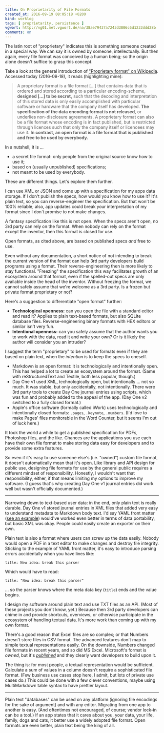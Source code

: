 ```yaml
---
title: On Proprietarity of File Formats
created_at: 2016-09-19 08:05:18 +0200
kind: worklog
tags: [ proprietarity, persistence ]
vgwort: http://vg01.met.vgwort.de/na/38ae79437a7243d3806c6d1233ddd28b
comments: on
---
```


The latin root of "proprietary" indicates this is something someone created in a special way. We can say it is owned by someone, intellectually. But then again, every file format was conceived by a human being; so the origin alone doesn't suffice to grasp this concept.

Take a look at the general introduction of ["Proprietary format" on Wikipedia][wiki]. Accessed today (2016-09-18), it reads (highlighting mine):

> A proprietary format is a file format \[...\] that contains data that is ordered and stored according to a particular encoding-scheme, **designed \[...\] to be secret,** such that the decoding and interpretation of this stored data is only easily accomplished with particular software or hardware that the company itself has developed. **The specification of the data encoding format is not released**, or underlies non-disclosure agreements. A proprietary format can also be a file format whose encoding is in fact published, but is restricted through licences such that only the company itself or licencees may use it. **In contrast, an open format is a file format that is published and free to be used by everybody.**

In a nutshell, it is ...

* a secret file format: only people from the original source know how to use it;
* based on (usually unpublished) specifications;
* not meant to be used by everybody.

These are different things. Let's explore them further.

I can use XML or JSON and come up with a specification for my apps data storage. If I don't publish the specs, how would you know how to use it? It's plain text, so you can reverse-engineer the specification. But that won't be 100% reliable; also, app updates could break your interpretation of my format since I don't promise to not make changes.

A fantasy specification like this is not open. When the specs aren't open, no 3rd party can rely on the format. When nobody can rely on the format except the inventor, then this format is closed for use.

Open formats, as cited above, are based on published specs _and_ free to use.

Even without any documentation, a short notice of not intending to break the current version of the format can help 3rd party developers build programs using a format. Their reverse-engineering then is more likely to stay functional. "Freezing" the specification this way facilitates growth of an ecosystem around that format, even if the spelled-out specs are only available inside the head of the inventor. Without freezing the format, we cannot safely assume that we're welcome as a 3rd party. Is a frozen but private format proprietary or not?

Here's a suggestion to differentiate "open format" further:

* **Technological openness:** can you open the file with a standard editor and read it? Applies to plain text-based formats, but also SQLite database files. Reverse-engineering binary formats with HEX editors or similar isn't very fun.
* **Intentional openness:** can you safely assume that the author wants you to work with the data, read it and write your own? Or is it likely the author will consider you an intruder?

I suggest the term "proprietary" to be used for formats even if they are based on plain text, when the _intention_ is to keep the specs to oneself.

* Markdown is an open format: it is technologically and intentionally open. This has helped a lot to create an ecosystem around the format. (Same with reStructuredText and Textile, both less popular, though.)
* Day One v1 used XML, technologically open, but intentionally ... not so much. It was stable, but only accidentally, not intentionally. There were 3rd party tools to create Day One journal entries using scripts, which was fun and probably added to the appeal of the app. (Day One v2 switched to a fully closed format.)
* Apple's office software (formally called iWork) uses technologically and intentionally closed formats: `.pages`, `.keynote`, `.numbers`. (I'd love to make Pages' files monitorable in the Word Counter, but it seems I'm out of luck here.)

It took the world a while to get a published specification for PDFs, Photoshop files, and the like. Chances are the applications you use each have their own file format to make storing data easy for developers and to provide some extra features.

So even if it's easy to use someone else's (i.e. "owned") custom file format, it doesn't automatically mean that it's open. Like library and API design for public use, designing file formats for use by the general public requires a different mindset of responsibility. Honestly, I wouldn't want that responsibility, either, if that means limiting my options to improve my software. (I guess that's why creating Day One v1 journal entries did work well but wasn't officially documented.)

* * * *

Narrowing down to text-based user data: in the end, only plain text is really durable. Day One v1 stored journal entries in XML files that added very easy to understand metadata to Markdown body text. I'd say YAML front matter ([see an example](https://middlemanapp.com/basics/frontmatter/)) would've worked even better in terms of data portability, but basic XML was okay. People could easily create an exporter on their own.

Plain text is also a format where users can screw up the data easily. Nobody would open a PDF in a text editor to make changes and destroy file integrity. Sticking to the example of YAML front matter, it's easy to introduce parsing errors accidentally when you have lines like:

    title: New idea: break this parser

Which would have to read:

    title: "New idea: break this parser"

... so the parser knows where the meta data key (`title`) ends and the value begins.

I design my software around plain text and use TXT files as an API. (Most of these projects you don't know, yet.) Because then 3rd party developers can chime in and provide shortcuts, overviews, or otherwise participate in the ecosystem of handling textual data. It's more work than coming up with my own format.

There's a good reason that Excel files are so complex; or that Numbers doesn't store files in CSV format. The advanced features don't map to simple textual representations easily. On the downside, Numbers changed file formats in recent years, and so did MS Excel. Microsoft's format is _owned_, but it's [_published_](https://msdn.microsoft.com/en-us/library/dd922181(v=office.12).aspx) and they clearly want developers to build upon it. 

The thing is: for most people, a textual representation would be sufficient. Calculate a sum of values in a column doesn't require a sophisticated file format. (Few business use cases stop here, I admit, but lots of private use cases do.) This could be done with a few clever conventions, maybe using MultiMarkdown table syntax to have prettier layout.

* * * *

Plain text "databases" can be used on any platform (ignoring file encodings for the sake of argument) and with any editor. Migrating from one app to another is easy. (And oftentimes not encouraged, of course; vendor lock-in can be a tool.) If an app states that it cares about you, your data, your life, family, dogs and cats, it better use a widely adopted file format. Open formats are even better, plain text being the king of all.

[wiki]: https://en.wikipedia.org/wiki/Proprietary_format
